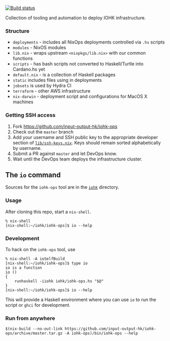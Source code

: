 [![Build status](https://badge.buildkite.com/5645abfe1411086f06a4d8cee1e3bbbbba9fb9318738f1fdb1.svg)](https://buildkite.com/input-output-hk/iohk-ops?theme=solarized)

Collection of tooling and automation to deploy IOHK infrastructure.

### Structure

- `deployments` - includes all NixOps deployments controlled via `.hs` scripts
- `modules` - NixOS modules
- `lib.nix` - wraps upstream `<nixpkgs/lib.nix>` with our common functions
- `scripts` - has bash scripts not converted to Haskell/Turtle into Cardano.hs yet
- `default.nix` - is a collection of Haskell packages
- `static` includes files using in deployments
- `jobsets` is used by Hydra CI
- `terraform` - other AWS infrastructure
- `nix-darwin` - deployment script and configurations for MacOS X machines

### Getting SSH access

1. Fork https://github.com/input-output-hk/iohk-ops
2. Check out the `master` branch
3. Add your username and SSH public key to the appropriate developer
   section of [`lib/ssh-keys.nix`](./lib/ssh-keys.nix). Keys should
   remain sorted alphabetically by username.
4. Submit a PR against `master` and let DevOps know.
5. Wait until the DevOps team deploys the infrastructure cluster.

## The `io` command

Sources for the `iohk-ops` tool are in the [`iohk`](./iohk) directory.

### Usage

After cloning this repo, start a `nix-shell`.

    % nix-shell
    [nix-shell:~/iohk/iohk-ops]$ io --help

### Development

To hack on the `iohk-ops` tool, use

    % nix-shell -A ioSelfBuild
    [nix-shell:~/iohk/iohk-ops]$ type io
    io is a function
    io ()
    {
        runhaskell -iiohk iohk/iohk-ops.hs "$@"
    }
    [nix-shell:~/iohk/iohk-ops]$ io --help

This will provide a Haskell environment where you can use `io` to run
the script or `ghci` for development.

### Run from anywhere

    $(nix-build --no-out-link https://github.com/input-output-hk/iohk-ops/archive/master.tar.gz -A iohk-ops)/bin/iohk-ops --help
